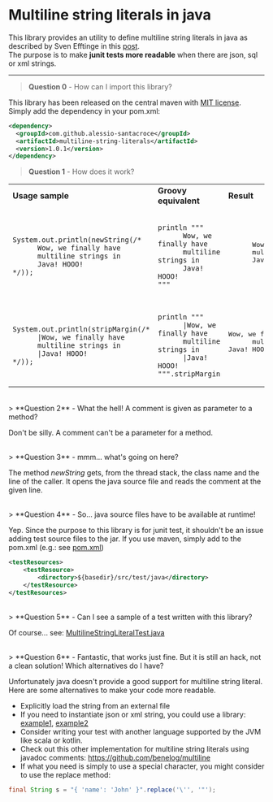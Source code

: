 # Multiline string literals in java
This library provides an utility to define multiline string literals in java as described by Sven Efftinge in this [post](http://blog.efftinge.de/2008/10/multi-line-string-literals-in-java.html).
 <br />
The purpose is to make **junit tests more readable** when there are json, sql or xml strings.
__________

> **Question 0** - How can I import this library?

This library has been released on the central maven with [MIT license](https://en.wikipedia.org/wiki/MIT_License). 
Simply add the dependency in your pom.xml:
```xml
<dependency>
  <groupId>com.github.alessio-santacroce</groupId>
  <artifactId>multiline-string-literals</artifactId>
  <version>1.0.1</version>
</dependency>
```

> **Question 1** - How does it work?

<table>
<tr>
<td><b>Usage sample</b></td>
<td><b>Groovy equivalent</b></td>
<td><b>Result</b></td>
</tr>
<tr>
<td><pre><code>
System.out.println(newString(/*
      Wow, we finally have
      multiline strings in
      Java! HOOO!
*/));
</code></pre></td>
<td><pre><code>
println """
      Wow, we finally have
      multiline strings in
      Java! HOOO!
"""
</code></pre></td>
<td><pre>
      Wow, we finally have
      multiline strings in
      Java! HOOO!
</pre></td>
</tr>



<tr>
<td><pre><code>
System.out.println(stripMargin(/*
      |Wow, we finally have
      multiline strings in
      |Java! HOOO!
*/));
</code></pre></td>
<td><pre><code>
println """
      |Wow, we finally have
      multiline strings in
      |Java! HOOO!
""".stripMargin
</code></pre></td>
<td><pre>
Wow, we finally have
      multiline strings in
Java! HOOO!
</pre></td>
</tr>
</table>

<br />
> **Question 2** - What the hell! A comment is given as parameter to a method?

Don't be silly. A comment can't be a parameter for a method.

<br />
> **Question 3** - mmm... what's going on here?

The method _newString_ gets, from the thread stack, the class name and the line of the caller.
It opens the java source file and reads the comment at the given line.

<br />
> **Question 4** - So... java source files have to be available at runtime!

Yep. Since the purpose to this library is for junit test, it shouldn't be an issue adding test source files to the jar.
If you use maven, simply add to the pom.xml (e.g.: see [pom.xml](pom.xml#L55))
```xml
<testResources>
    <testResource>
        <directory>${basedir}/src/test/java</directory>
    </testResource>
</testResources>
```

<br />
> **Question 5** - Can I see a sample of a test written with this library?

Of course... see: [MultilineStringLiteralTest.java](src/test/java/com/github/alessiosantacroce/multilinestring/MultilineStringLiteralTest.java)


<br />
> **Question 6** - Fantastic, that works just fine. But it is still an hack, not a clean solution! Which alternatives do I have?

Unfortunately java doesn't provide a good support for multiline string literal. Here are some alternatives to make your code more readable.

- Explicitly load the string from an external file
- If you need to instantiate json or xml string, you could use a library: [example1](https://docs.oracle.com/javaee/7/api/javax/json/JsonObjectBuilder.html), [example2](src/test/java/com/github/alessiosantacroce/multilinestring/MultilineStringLiteralTest.java#L19)
- Consider writing your test with another language supported by the JVM like scala or kotlin.
- Check out this other implementation for multiline string literals using javadoc comments: https://github.com/benelog/multiline
- If what you need is simply to use a special character, you might consider to use the replace method:
```java
final String s = "{ 'name': 'John' }".replace('\'', '"');
```
